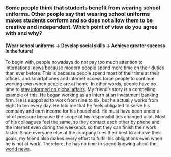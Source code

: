 ### Some people think that students benefit from wearing school uniforms. Other people say that wearing school uniforms makes students conform and so does not allow them to be creative and independent. Which point of view do you agree with and why?

#### (Wear school uniforms -> Develop social skills -> Achieve greater success in the future)

To begin with, people nowadays do not pay too much attention to <ins>international news</ins> because modern people spend more time on their duties than ever before. This is because people spend most of their time at their offices, and smartphones and internet access force people to continue working even when people are at home. In other words, people have no time to <ins>stay informed on global affairs</ins>. My friend’s story is a compelling example of this. He began working as an intern at an investment banking firm. He is supposed to work from nine to six, but he actually works from eight to ten every day. He told me that he feels obligated to serve his company and earn income for his household. He must have been under a lot of pressure because the scope of his responsibilities changed a lot. Most of his colleagues feel the same, so they contact each other by phone and the internet even during the weekends so that they can finish their work faster. Since everyone else at the company tries their best to achieve their goals, my friend also makes every effort to fulfill his obligations even when he is not at work. Therefore, he has no time to spend knowing about the <ins>world news</ins>.
